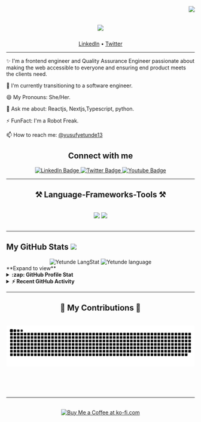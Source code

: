 <img align="right" src="https://visitor-badge.laobi.icu/badge?page_id=salesp07.salesp07" />
<!-- Heading -->
<h1 align="center">
    <img src="https://readme-typing-svg.herokuapp.com/?font=Righteous&size=35&center=true&vCenter=true&width=500&height=70&duration=4000&lines=Hi+There!+👋;+I'm+Yusuf+Yetunde!;" />
</h1>
<p align="center">
  <a href="www.linkedin.com/in/yusuf-yetunde-07bb98197">LinkedIn</a> •
  <a href="https://twitter.com/Yusufyetunde13">Twitter</a>
</p>

 <!-- About section -->

---
✨ I'm a frontend engineer and Quality Assurance Engineer passionate about making the web accessible to everyone and ensuring end product meets the clients need.

🔭 I'm currently transitioning to a software engineer.

😄 My Pronouns: She/Her.

💬 Ask me about: Reactjs, Nextjs,Typescript, python.

⚡ FunFact: I'm a Robot Freak.

📫 How to reach me: [@yusufyetunde13](https://twitter.com/Yusufyetunde13)

<!-- About section: END -->

<!-- Conecct section -->
<div align="center">
  <h2>Connect with me </h2>
<p>
  <a href="www.linkedin.com/in/yusuf-yetunde-07bb98197">
    <img src="https://img.shields.io/badge/-Yusuf%20Yetunde%20-blue?style=plastic&amp;labelColor=blue&amp;logo=LinkedIn&amp;link=www.linkedin.com/in/yusuf-yetunde-07bb98197" alt="LinkedIn Badge">
  </a> 
  <a href="https://twitter.com/@Yusufyetunde13
/"><img src="https://img.shields.io/badge/-Yusuf Yetunde-informational?style=plastic&amp;labelColor=informational&amp;logo=Twitter&amp;link=https://twitter.com/Dev_180Memes" alt="Twitter Badge">
  </a>
  <a href="www.youtube.com/@ItsYetunde"><img src="https://img.shields.io/badge/-Yusuf Yetunde-informational?style=plastic&amp;labelColor=informational&amp;logo=YouTube&amp;link=https://twitter.com/Dev_180Memes" alt="Youtube Badge">
  </a>
   </p>

 <!-- Connect section: END -->
  
</div>

<hr/>

<!--Frameworks-->
<h2 align="center">⚒️ Language-Frameworks-Tools ⚒️</h2>
<br/>
<div align="center">
    <img src="https://skillicons.dev/icons?i=react,bootstrap,html,css,vscode,github,figma,tailwind,git,linux" />
    <img src="https://skillicons.dev/icons?i=c,python,javascript,typescript,nextjs,mysql,jupyter" /><br>
</div>

<br/>
<hr/>


 <!-- GitHub section -->

  ##  My GitHub Stats <img src = "https://i.pinimg.com/originals/65/c4/f4/65c4f452571be1261e9c623f7da488ac.gif" width = 35px> 
 
 <div align="center">
 <img align="center" src="https://github-readme-streak-stats.herokuapp.com/?user=yusufyetunde" alt="Yetunde LangStat" />
  <img align="center" src="https://github-readme-stats.vercel.app/api/top-langs?username=yusufyetunde&langs_count=10&show_icons=true&locale=en&layout=compact&theme=light" alt="Yetunde language" height="192px"  width="500px"/>
</div>
**Expand to view**
<details>
  <summary><b>:zap: GitHub Profile Stat</b></summary>
  <img src="https://github-readme-stats.anuraghazra1.vercel.app/api?username=yusufyetunde&show_icons=true" />
</details>
<details>
  <summary><b>⚡ Recent GitHub Activity</b></summary>
  <br/>
   <a href="https://github.com/yusufyetunde/"><img alt="Yetunde' Activity Graph" src="https://activity-graph.herokuapp.com/graph?username=yusufyetunde&custom_title=Yetunde's%20Contribution%20Graph&theme=react-dark" /></a>
  <br/>
</details>

<!-- GitHub section: END -->
<hr/>



<div align="center">
  <h2>🐍 My Contributions 🐍</h2>
  <br>
  <img alt="snake eating my contributions" src="https://raw.githubusercontent.com/salesp07/salesp07/output/github-contribution-grid-snake.svg" />
  
  <br/><br/><br/>
</div>


<hr/>

<br/>

<div align="center">
<a href='https://ko-fi.com/yusufyetunde#' target='_blank'><img height='64' style='border:0px;height:64px;' src='https://storage.ko-fi.com/cdn/kofi1.png?v=3' border='0' alt='Buy Me a Coffee at ko-fi.com' /></a>
</div>

<br/>
